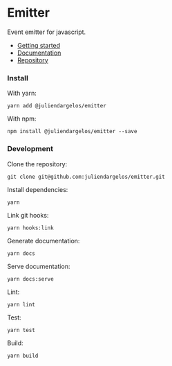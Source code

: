 # Emitter

Event emitter for javascript.

- [Getting started](https://juliendargelos.github.io/emitter/tutorial-getting-started)
- [Documentation](https://juliendargelos.github.io/emitter)
- [Repository](https://www.github.com/juliendargelos/emitter)

### Install

With yarn:

```shell
yarn add @juliendargelos/emitter
```

With npm:

```shell
npm install @juliendargelos/emitter --save
```

### Development

Clone the repository:

```shell
git clone git@github.com:juliendargelos/emitter.git
```

Install dependencies:

```shell
yarn
```

Link git hooks:

```shell
yarn hooks:link
```

Generate documentation:

```shell
yarn docs
```

Serve documentation:

```shell
yarn docs:serve
```

Lint:

```shell
yarn lint
```

Test:

```shell
yarn test
```

Build:

```shell
yarn build
```
